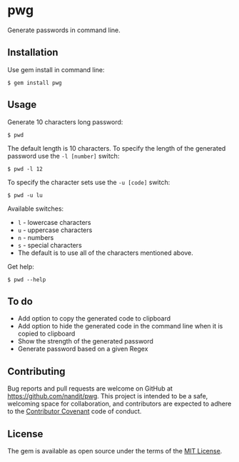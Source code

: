 # pwg

Generate passwords in command line.

## Installation

Use gem install in command line:

    $ gem install pwg

## Usage

Generate 10 characters long password:

    $ pwd

The default length is 10 characters. To specify the length of the generated password use the `-l [number]` switch:

    $ pwd -l 12

To specify the character sets use the `-u [code]` switch:

    $ pwd -u lu

Available switches:

* `l` - lowercase characters
* `u` - uppercase characters
* `n` - numbers
* `s` - special characters
* The default is to use all of the characters mentioned above.

Get help:

    $ pwd --help

## To do

* Add option to copy the generated code to clipboard
* Add option to hide the generated code in the command line when it is copied to clipboard
* Show the strength of the generated password
* Generate password based on a given Regex

## Contributing

Bug reports and pull requests are welcome on GitHub at https://github.com/nandit/pwg. This project is intended to be a safe, welcoming space for collaboration, and contributors are expected to adhere to the [Contributor Covenant](http://contributor-covenant.org) code of conduct.

## License

The gem is available as open source under the terms of the [MIT License](http://opensource.org/licenses/MIT).
